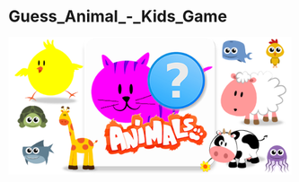 # Guess_Animal_-_Kids_Game

![banner-Guess_Animal_-_Kids_Game](https://github.com/G4NST3/Guess_Animal_-_Kids_Game/blob/main/images/banner-Guess_Animal_-_Kids_Game.png)
 
